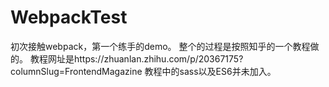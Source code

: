 # WebpackTest
初次接触webpack，第一个练手的demo。
整个的过程是按照知乎的一个教程做的。
教程网址是https://zhuanlan.zhihu.com/p/20367175?columnSlug=FrontendMagazine
教程中的sass以及ES6并未加入。
